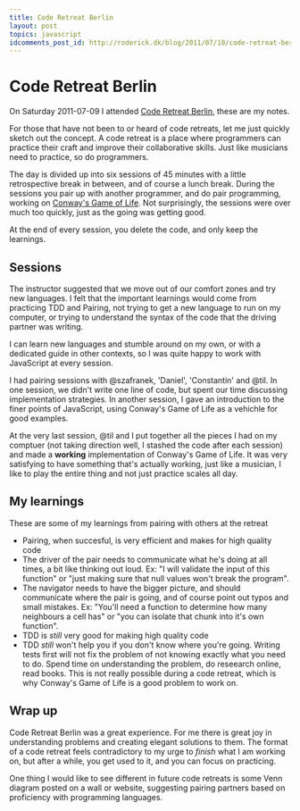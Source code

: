 ```yaml
---
title: Code Retreat Berlin
layout: post
topics: javascript
idcomments_post_id: http://roderick.dk/blog/2011/07/10/code-retreat-berlin/
---
```


# Code Retreat Berlin

On Saturday 2011-07-09 I attended [Code Retreat Berlin](coderetreat-berlin.de/), these are my notes.

For those that have not been to or heard of code retreats, let me just quickly sketch out the concept. A code retreat is a place where programmers can practice their craft and improve their collaborative skills. Just like musicians need to practice, so do programmers.

The day is divided up into six sessions of 45 minutes with a little retrospective break in between, and of course a lunch break. During the sessions you pair up with another programmer, and do pair programming, working on [Conway's Game of Life](http://www.conwaylife.com/wiki/Conway's_Game_of_Life). Not surprisingly, the sessions were over much too quickly, just as the going was getting good.

At the end of every session, you delete the code, and only keep the learnings.

## Sessions

The instructor suggested that we move out of our comfort zones and try new languages. I felt that the important learnings would come from practicing TDD and Pairing, not trying to get a new language to run on my computer, or trying to understand the syntax of the code that the driving partner was writing.

I can learn new languages and stumble around on my own, or with a dedicated guide in other contexts, so I was quite happy to work with JavaScript at every session.

I had pairing sessions with @szafranek, 'Daniel', 'Constantin' and @til. In one session, we didn't write one line of code, but spent our time discussing implementation strategies. In another session, I gave an introduction to the finer points of JavaScript, using Conway's Game of Life as a vehichle for good examples.

At the very last session, @til and I put together all the pieces I had on my comptuer (not taking direction well, I stashed the code after each session) and made a **working** implementation of Conway's Game of Life. It was very satisfying to have something that's actually working, just like a musician, I like to play the entire thing and not just practice scales all day.

## My learnings

These are some of my learnings from pairing with others at the retreat

* Pairing, when succesful, is very efficient and makes for high quality code
* The driver of the pair needs to communicate what he's doing at all times, a bit like thinking out loud. Ex: "I will validate the input of this function" or "just making sure that null values won't break the program".
* The navigator needs to have the bigger picture, and should communicate where the pair is going, and of course point out typos and small mistakes. Ex: "You'll need a function to determine how many neighbours a cell has" or "you can isolate that chunk into it's own function".
* TDD is _still_ very good for making high quality code
* TDD _still_ won't help you if you don't know where you're going. Writing tests first will not fix the problem of not knowing exactly what you need to do. Spend time on understanding the problem, do reseearch online, read books. This is not really possible during a code retreat, which is why Conway's Game of Life is a good problem to work on.

## Wrap up

Code Retreat Berlin was a great experience. For me there is great joy in understanding problems and creating elegant solutions to them. The format of a code retreat feels contradictory to my urge to *finish* what I am working on, but after a while, you get used to it, and you can focus on practicing.

One thing I would like to see different in future code retreats is some Venn diagram posted on a wall or website, suggesting pairing partners based on proficiency with programming languages.